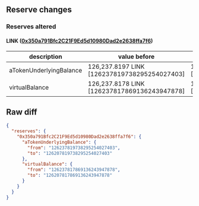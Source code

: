 ## Reserve changes

### Reserves altered

#### LINK ([0x350a791Bfc2C21F9Ed5d10980Dad2e2638ffa7f6](https://optimistic.etherscan.io/address/0x350a791Bfc2C21F9Ed5d10980Dad2e2638ffa7f6))

| description | value before | value after |
| --- | --- | --- |
| aTokenUnderlyingBalance | 126,237.8197 LINK [126237819738295254027403] | 126,207.8197 LINK [126207819738295254027403] |
| virtualBalance | 126,237.8178 LINK [126237817869136243947878] | 126,207.8178 LINK [126207817869136243947878] |


## Raw diff

```json
{
  "reserves": {
    "0x350a791Bfc2C21F9Ed5d10980Dad2e2638ffa7f6": {
      "aTokenUnderlyingBalance": {
        "from": "126237819738295254027403",
        "to": "126207819738295254027403"
      },
      "virtualBalance": {
        "from": "126237817869136243947878",
        "to": "126207817869136243947878"
      }
    }
  }
}
```